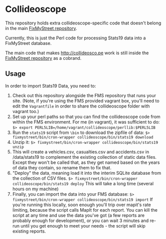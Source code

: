 Collideoscope
=============

This repository holds extra collideoscope-specific code that doesn't belong in
the main [FixMyStreet repository](https://github.com/mysociety/fixmystreet).

Currently, this is just the Perl code for processing Stats19 data into a
FixMyStreet database.

The main code that makes http://collideosco.pe work is still inside the
[FixMyStreet repository](https://github.com/mysociety/fixmystreet) as a
cobrand.

Usage
-----

In order to import Stats19 Data, you need to:
1. Check out this repository alongside the FMS repository that runs your site.
   (Note, if you're using the FMS provided vagrant box, you'll need to edit
   the `Vagrantfile` in order to share the collideoscope folder with vagrant
   too.)
2. Set up your perl paths so that you can find the collideoscope code from
   within the FMS environment. For me (in vagrant), it was sufficient to do:
   `$> export PERL5LIB=/home/vagrant/collideoscope/perllib:$PERL5LIB`
3. Run the `stats19` script from `\bin` to download the zipfile of data:
   `$> fixmystreet/bin/cron-wrapper collideoscope/bin/stats19 download`
4. Unzip it:
   `$> fixmystreet/bin/cron-wrapper collideoscope/bin/stats19 unzip`
5. This will create a vehicles.csv, casualties.csv and accidents.csv in
   /data/stats19 to complement the existing collection of static data files.
   Except they won't be called that, as they get named based on the years of
   data they contain, so rename them to fix that.
6. "Deploy" the data, meaning load it into the interim SQLite database from
   the collection of CSV files.
   `$> fixmystreet/bin/cron-wrapper collideoscope/bin/stats19 deploy`
   This will take a long time (several hours on my machine)
7. Finally, you can import the data into your FMS database:
   `$> fixmystreet/bin/cron-wrapper collideoscope/bin/stats19 import`
   If you're running this locally, soon enough you'll trip over mapit's rate
   limiting, because the script calls MapIt for each report. You can kill the
   script at any time and use the data you've got (a few reports are probably
   enough for development), or you can wait 3 minutes and re-run until you get
   enough to meet your needs - the script will skip existing reports.